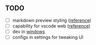 ## TODO

- [ ] markdown preview styling ([reference](https://github.com/Binaryify/OneDark-Pro/pull/601))
- [ ] capability for vscode web ([reference](https://github.com/mjbvz/vscode-github-markdown-preview-style))
- [ ] dev in [windows](https://code.visualstudio.com/docs/editor/tasks#_operating-system-specific-properties)
- [ ] configs in settings for tweaking UI